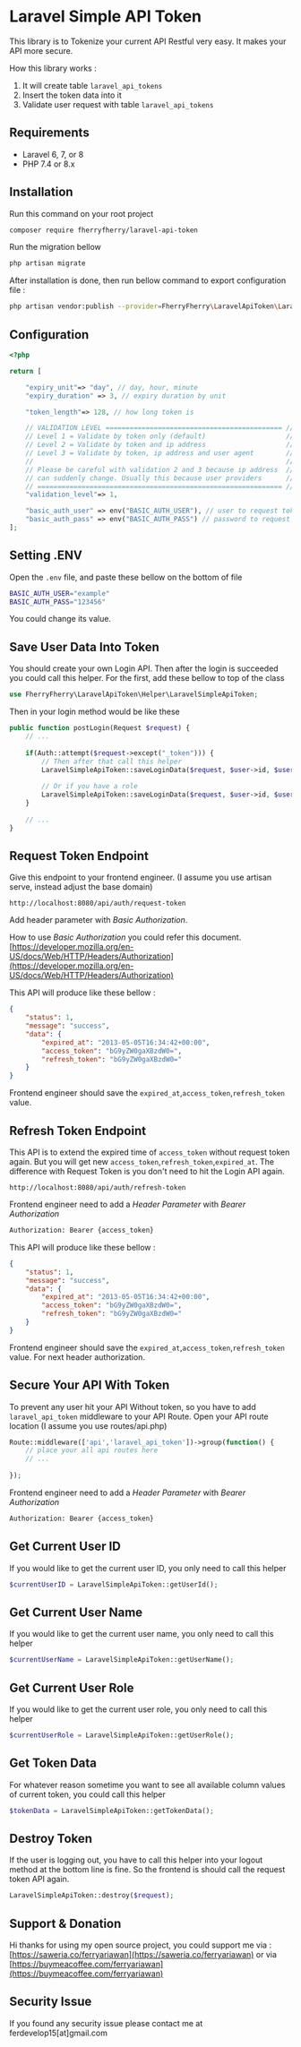 # Laravel Simple API Token

This library is to Tokenize your current API Restful very easy. It makes your API more secure. 

How this library works : 
1. It will create table `laravel_api_tokens`
2. Insert the token data into it
3. Validate user request with table `laravel_api_tokens`

## Requirements

- Laravel 6, 7, or 8
- PHP 7.4 or 8.x

## Installation
Run this command on your root project
```bash
composer require fherryfherry/laravel-api-token
```
Run the migration bellow
```bash 
php artisan migrate
```

After installation is done, then run bellow command to export configuration file : 
```bash 
php artisan vendor:publish --provider=FherryFherry\LaravelApiToken\LaravelSimpleApiTokenServiceProvider
```

## Configuration
```php 
<?php

return [

    "expiry_unit"=> "day", // day, hour, minute
    "expiry_duration" => 3, // expiry duration by unit

    "token_length"=> 128, // how long token is

    // VALIDATION LEVEL ============================================ //
    // Level 1 = Validate by token only (default)                    //
    // Level 2 = Validate by token and ip address                    //
    // Level 3 = Validate by token, ip address and user agent        //
    //                                                               //
    // Please be careful with validation 2 and 3 because ip address  //
    // can suddenly change. Usually this because user providers      //
    // ============================================================= //
    "validation_level"=> 1,

    "basic_auth_user" => env("BASIC_AUTH_USER"), // user to request token
    "basic_auth_pass" => env("BASIC_AUTH_PASS") // password to request token
];
```

## Setting .ENV
Open the `.env` file, and paste these bellow on the bottom of file 
```bash 
BASIC_AUTH_USER="example"
BASIC_AUTH_PASS="123456"
```
You could change its value.

## Save User Data Into Token
You should create your own Login API. Then after the login is succeeded you could call this helper.
For the first, add these bellow to top of the class
```php 
use FherryFherry\LaravelApiToken\Helper\LaravelSimpleApiToken;
```
Then in your login method would be like these
```php 
public function postLogin(Request $request) {
    // ...
    
    if(Auth::attempt($request->except("_token"))) {
        // Then after that call this helper
        LaravelSimpleApiToken::saveLoginData($request, $user->id, $user->name);
        
        // Or if you have a role
        LaravelSimpleApiToken::saveLoginData($request, $user->id, $user->name, $user->role);               
    }
       
    // ...
}
```

## Request Token Endpoint
Give this endpoint to your frontend engineer. (I assume you use artisan serve, instead adjust the base domain)
``` 
http://localhost:8080/api/auth/request-token
```
Add header parameter with *Basic Authorization*.

How to use *Basic Authorization* you could refer this document. 
[https://developer.mozilla.org/en-US/docs/Web/HTTP/Headers/Authorization](https://developer.mozilla.org/en-US/docs/Web/HTTP/Headers/Authorization)

This API will produce like these bellow : 
```json 
{
    "status": 1,
    "message": "success",
    "data": {
        "expired_at": "2013-05-05T16:34:42+00:00",
        "access_token": "bG9yZW0gaXBzdW0=",
        "refresh_token": "bG9yZW0gaXBzdW0="
    }
}
```
Frontend engineer should save the `expired_at`,`access_token`,`refresh_token` value.

## Refresh Token Endpoint
This API is to extend the expired time of `access_token` without request token again. But you will get new `access_token`,`refresh_token`,`expired_at`. 
The difference with Request Token is you don't need to hit the Login API again.
``` 
http://localhost:8080/api/auth/refresh-token
```

Frontend engineer need to add a *Header Parameter* with *Bearer Authorization*
```bash 
Authorization: Bearer {access_token}
```

This API will produce like these bellow :
```json 
{
    "status": 1,
    "message": "success",
    "data": {
        "expired_at": "2013-05-05T16:34:42+00:00",
        "access_token": "bG9yZW0gaXBzdW0=",
        "refresh_token": "bG9yZW0gaXBzdW0="
    }
}
```
Frontend engineer should save the `expired_at`,`access_token`,`refresh_token` value. For next header authorization.

## Secure Your API With Token
To prevent any user hit your API Without token, so you have to add `laravel_api_token` middleware to your API Route. 
Open your API route location (I assume you use routes/api.php)
```php 
Route::middleware(['api','laravel_api_token'])->group(function() {
    // place your all api routes here
    // ...
    
});
```
Frontend engineer need to add a *Header Parameter* with *Bearer Authorization*
```bash 
Authorization: Bearer {access_token}
```

## Get Current User ID
If you would like to get the current user ID, you only need to call this helper
```php 
$currentUserID = LaravelSimpleApiToken::getUserId();
```

## Get Current User Name
If you would like to get the current user name, you only need to call this helper
```php 
$currentUserName = LaravelSimpleApiToken::getUserName();
```

## Get Current User Role
If you would like to get the current user role, you only need to call this helper
```php 
$currentUserRole = LaravelSimpleApiToken::getUserRole();
```

## Get Token Data
For whatever reason sometime you want to see all available column values of current token, you could call this helper
```php 
$tokenData = LaravelSimpleApiToken::getTokenData();
```

## Destroy Token
If the user is logging out, you have to call this helper into your logout method at the bottom line is fine. 
So the frontend is should call the request token API again.
```php 
LaravelSimpleApiToken::destroy($request);
```

## Support & Donation
Hi thanks for using my open source project, you could support me via :
[https://saweria.co/ferryariawan](https://saweria.co/ferryariawan)
or via [https://buymeacoffee.com/ferryariawan](https://buymeacoffee.com/ferryariawan)
## Security Issue
If you found any security issue please contact me at ferdevelop15[at]gmail.com